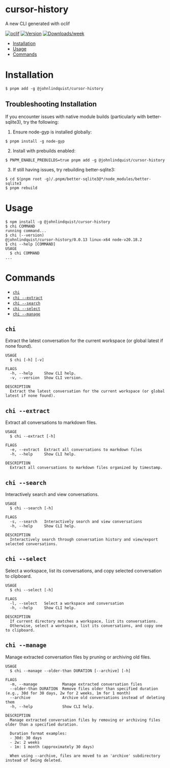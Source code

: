 cursor-history
=================

A new CLI generated with oclif


[![oclif](https://img.shields.io/badge/cli-oclif-brightgreen.svg)](https://oclif.io)
[![Version](https://img.shields.io/npm/v/cursor-history.svg)](https://npmjs.org/package/cursor-history)
[![Downloads/week](https://img.shields.io/npm/dw/cursor-history.svg)](https://npmjs.org/package/cursor-history)


<!-- toc -->
* [Installation](#installation)
* [Usage](#usage)
* [Commands](#commands)
<!-- tocstop -->

# Installation

```sh-session
$ pnpm add -g @johnlindquist/cursor-history
```

## Troubleshooting Installation

If you encounter issues with native module builds (particularly with better-sqlite3), try the following:

1. Ensure node-gyp is installed globally:
```sh-session
$ pnpm install -g node-gyp
```

2. Install with prebuilds enabled:
```sh-session
$ PNPM_ENABLE_PREBUILDS=true pnpm add -g @johnlindquist/cursor-history
```

3. If still having issues, try rebuilding better-sqlite3:
```sh-session
$ cd $(pnpm root -g)/.pnpm/better-sqlite3@*/node_modules/better-sqlite3
$ pnpm rebuild
```

# Usage
<!-- usage -->
```sh-session
$ npm install -g @johnlindquist/cursor-history
$ chi COMMAND
running command...
$ chi (--version)
@johnlindquist/cursor-history/0.0.13 linux-x64 node-v20.18.2
$ chi --help [COMMAND]
USAGE
  $ chi COMMAND
...
```
<!-- usagestop -->
# Commands
<!-- commands -->
* [`chi`](#chi)
* [`chi --extract`](#chi--extract)
* [`chi --search`](#chi--search)
* [`chi --select`](#chi--select)
* [`chi --manage`](#chi--manage)

## `chi`

Extract the latest conversation for the current workspace (or global latest if none found).

```
USAGE
  $ chi [-h] [-v]

FLAGS
  -h, --help     Show CLI help.
  -v, --version  Show CLI version.

DESCRIPTION
  Extract the latest conversation for the current workspace (or global latest if none found).
```

## `chi --extract`

Extract all conversations to markdown files.

```
USAGE
  $ chi --extract [-h]

FLAGS
  -e, --extract  Extract all conversations to markdown files
  -h, --help     Show CLI help.

DESCRIPTION
  Extract all conversations to markdown files organized by timestamp.
```

## `chi --search`

Interactively search and view conversations.

```
USAGE
  $ chi --search [-h]

FLAGS
  -s, --search   Interactively search and view conversations
  -h, --help     Show CLI help.

DESCRIPTION
  Interactively search through conversation history and view/export selected conversations.
```

## `chi --select`

Select a workspace, list its conversations, and copy selected conversation to clipboard.

```
USAGE
  $ chi --select [-h]

FLAGS
  -l, --select   Select a workspace and conversation
  -h, --help     Show CLI help.

DESCRIPTION
  If current directory matches a workspace, list its conversations.
  Otherwise, select a workspace, list its conversations, and copy one to clipboard.
```

## `chi --manage`

Manage extracted conversation files by pruning or archiving old files.

```
USAGE
  $ chi --manage --older-than DURATION [--archive] [-h]

FLAGS
  -m, --manage           Manage extracted conversation files
  --older-than DURATION  Remove files older than specified duration (e.g., 30d for 30 days, 2w for 2 weeks, 1m for 1 month)
  --archive              Archive old conversations instead of deleting them
  -h, --help             Show CLI help.

DESCRIPTION
  Manage extracted conversation files by removing or archiving files older than a specified duration.
  
  Duration format examples:
  - 30d: 30 days
  - 2w: 2 weeks
  - 1m: 1 month (approximately 30 days)
  
  When using --archive, files are moved to an 'archive' subdirectory instead of being deleted.
```
<!-- commandsstop -->
